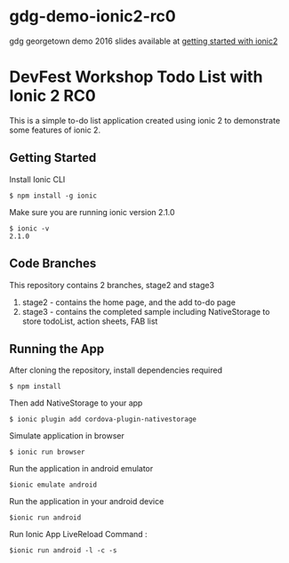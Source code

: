 # gdg-demo-ionic2-rc0
gdg georgetown demo 2016
slides available at [getting started with ionic2](http://www.slideshare.net/LimYi1/gdg-ionic-2-66893895)

# DevFest Workshop Todo List with Ionic 2 RC0
This is a simple to-do list application created using ionic 2 to demonstrate some features of ionic 2.

## Getting Started
Install Ionic CLI 

`$ npm install -g ionic`

Make sure you are running ionic version 2.1.0

```
$ ionic -v
2.1.0
```

## Code Branches
This repository contains 2 branches, stage2 and stage3

1. stage2 - contains the home page, and the add to-do page
2. stage3 - contains the completed sample including NativeStorage to store todoList, action sheets, FAB list

## Running the App
After cloning the repository, install dependencies required

`$ npm install`

Then add NativeStorage to your app

`$ ionic plugin add cordova-plugin-nativestorage`

Simulate application in browser

`$ ionic run browser`

Run the application in android emulator

`$ionic emulate android`

Run the application in your android device

`$ionic run android`

Run Ionic App LiveReload Command :

`$ionic run android -l -c -s`
 


